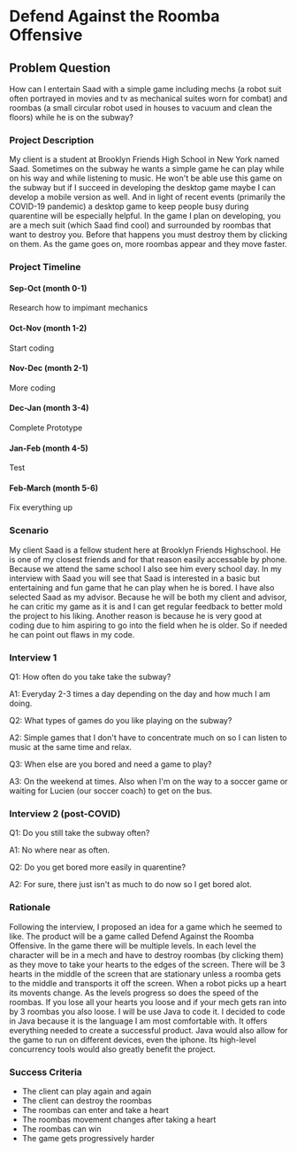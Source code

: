 # Defend Against the Roomba Offensive

## Problem Question
How can I entertain Saad with a simple game including mechs (a robot suit often portrayed in movies and tv as mechanical suites worn for combat) and roombas (a small circular robot used in houses to vacuum and clean the floors) while he is on the subway?

### Project Description
My client is a student at Brooklyn Friends High School in New York named Saad. Sometimes on the subway he wants a simple game he can play while on his way and while listening to music. He won't be able use this game on the subway but if I succeed in developing the desktop game maybe I can develop a mobile version as well. And in light of recent events (primarily the COVID-19 pandemic) a desktop game to keep people busy during quarentine will be especially helpful. In the game I plan on developing, you are a mech suit (which Saad find cool) and surrounded by roombas that want to destroy you. Before that happens you must destroy them by clicking on them. As the game goes on, more roombas appear and they move faster. 

### Project Timeline

#### Sep-Oct    (month 0-1)
Research how to impimant mechanics

#### Oct-Nov    (month 1-2)
Start coding

#### Nov-Dec    (month 2-1)
More coding

#### Dec-Jan    (month 3-4)
Complete Prototype

#### Jan-Feb    (month 4-5)
Test

#### Feb-March  (month 5-6)
Fix everything up

### Scenario
My client Saad is a fellow student here at Brooklyn Friends Highschool. He is one of my closest friends and for that reason easily accessable by phone. Because we attend the same school I also see him every school day. In my interview with Saad you will see that Saad is interested in a basic but entertaining and fun game that he can play when he is bored. I have also selected Saad as my advisor. Because he will be both my client and advisor, he can critic my game as it is and I can get regular feedback to better mold the project to his liking. Another reason is because he is very good at coding due to him aspiring to go into the field when he is older. So if needed he can point out flaws in my code. 

### Interview 1
Q1: How often do you take take the subway?

A1: Everyday 2-3 times a day depending on the day and how much I am doing.

Q2: What types of games do you like playing on the subway?

A2: Simple games that I don't have to concentrate much on so I can listen to music at the same time and relax.

Q3: When else are you bored and need a game to play?

A3: On the weekend at times. Also when I'm on the way to a soccer game or waiting for Lucien (our soccer coach) to get on the bus.

### Interview 2 (post-COVID)
Q1: Do you still take the subway often?

A1: No where near as often.

Q2: Do you get bored more easily in quarentine?

A2: For sure, there just isn't as much to do now so I get bored alot.

### Rationale
Following the interview, I proposed an idea for a game which he seemed to like. The product will be a game called Defend Against the Roomba Offensive. In the game there will be multiple levels. In each level the character will be in a mech and have to destroy roombas (by clicking them) as they move to take your hearts to the edges of the screen. There will be 3 hearts in the middle of the screen that are stationary unless a roomba gets to the middle and transports it off the screen. When a robot picks up a heart its movents change. As the levels progress so does the speed of the roombas. If you lose all your hearts you loose and if your mech gets ran into by 3 roombas you also loose. I will be use Java to code it. I decided to code in Java because it is the language I am most comfortable with. It offers everything needed to create a successful product. Java would also allow for the game to run on different devices, even the iphone. Its high-level concurrency tools would also greatly benefit the project.

### Success Criteria
- The client can play again and again
- The client can destroy the roombas
- The roombas can enter and take a heart
- The roombas movement changes after taking a heart
- The roombas can win
- The game gets progressively harder



